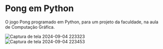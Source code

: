 # Pong em Python
O jogo Pong programado em Python, para um projeto da faculdade, na aula de Computação Gráfica.



![Captura de tela 2024-09-04 223323](https://github.com/user-attachments/assets/0e296840-537e-4ba9-bb3e-2cacd5e6e94a)
![Captura de tela 2024-09-04 223453](https://github.com/user-attachments/assets/358d1e57-2ec0-4fe4-b4d1-6be9d4f6b307)
